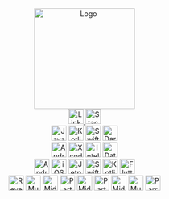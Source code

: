 <div align="center">
  <img src="https://timaltman.com.au/wp-content/uploads/2015/11/evo-3.png" alt="Logo" height="200" />
</div>

<div align="center">
  <a href="https://www.linkedin.com/in/adnanhabibmirza/" target="_blank">
    <img src="https://img.shields.io/badge/linkedin-0077B5?logo=linkedin&logoColor=white&style=for-the-badge" alt="LinkedIn" height="30" />
  </a>
  <a href="https://stackoverflow.com/users/11512499/" target="_blank">
    <img src="https://img.shields.io/badge/stack_overflow-FE7A16?logo=stack-overflow&logoColor=white&style=for-the-badge" alt="Stack Overflow" height="30" />
  </a>
</div>

<div align="center">
  <img src="https://img.shields.io/badge/java-007396?logo=java&logoColor=white&style=for-the-badge" alt="Java" height="30" />
  <img src="https://img.shields.io/badge/kotlin-7F52FF?logo=kotlin&logoColor=white&style=for-the-badge" alt="Kotlin" height="30" />
  <img src="https://img.shields.io/badge/swift-F05138?logo=swift&logoColor=white&style=for-the-badge" alt="Swift" height="30" />
  <img src="https://img.shields.io/badge/dart-0175C2?logo=dart&logoColor=white&style=for-the-badge" alt="Dart" height="30" />
</div>

<div align="center">
  <img src="https://img.shields.io/badge/android_studio-34A853?logo=androidstudio&logoColor=white&style=for-the-badge" alt="Android Studio" height="30" />
  <img src="https://img.shields.io/badge/xcode-147EFB?logo=xcode&logoColor=white&style=for-the-badge" alt="Xcode" height="30" />
  <img src="https://img.shields.io/badge/intellij_idea-000000?logo=intellijidea&logoColor=white&style=for-the-badge" alt="IntelliJ IDEA" height="30" />
  <img src="https://img.shields.io/badge/datagrip-000000?logo=datagrip&logoColor=white&style=for-the-badge" alt="DataGrip" height="30" />
</div>

<div align="center">
  <img src="https://img.shields.io/badge/android-34A853?logo=android&logoColor=white&style=for-the-badge" alt="Android" height="30" />
  <img src="https://img.shields.io/badge/ios-000000?logo=ios&logoColor=white&style=for-the-badge" alt="iOS" height="30" />
  <img src="https://img.shields.io/badge/jetpack_compose-4285F4?logo=jetpackcompose&logoColor=white&style=for-the-badge" alt="Jetpack Compose" height="30" />
  <img src="https://img.shields.io/badge/swift_ui-F05138?logo=swift&logoColor=white&style=for-the-badge" alt="Swift UI" height="30" />
  <img src="https://img.shields.io/badge/kotlin_multiplatform-7F52FF?logo=kotlin&logoColor=white&style=for-the-badge" alt="Kotlin Multiplatform" height="30" />
  <img src="https://img.shields.io/badge/flutter-02569B?logo=flutter&logoColor=white&style=for-the-badge" alt="Flutter" height="30" />
</div>

<div align="center">
  <img src="https://cultofthepartyparrot.com/parrots/hd/reverseparrot.gif" alt="Reverse Parrot" width="30" height="30" />
  <img src="https://cultofthepartyparrot.com/parrots/hd/mustacheparrot.gif" alt="Mustache Parrot" width="30" height="30" />
  <img src="https://cultofthepartyparrot.com/parrots/hd/middleparrot.gif" alt="Middle Parrot" width="30" height="30" />
  <img src="https://cultofthepartyparrot.com/parrots/hd/partyparrot.gif" alt="Party Parrot" width="30" height="30" />
  <img src="https://cultofthepartyparrot.com/parrots/hd/middleparrot.gif" alt="Middle Parrot" width="30" height="30" />
  <img src="https://cultofthepartyparrot.com/parrots/hd/partyparrot.gif" alt="Party Parrot" width="30" height="30" />
  <img src="https://cultofthepartyparrot.com/parrots/hd/middleparrot.gif" alt="Middle Parrot" width="30" height="30" />
  <img src="https://cultofthepartyparrot.com/parrots/hd/mustacheparrot.gif" alt="Mustache Parrot" width="30" height="30" />
  <img src="https://cultofthepartyparrot.com/parrots/hd/parrot.gif" alt="Parrot" width="30" height="30" />
</div>

